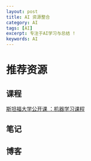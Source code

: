 ```yaml
---
layout: post
title: AI 资源整合
category: AI
tags: [AI]
excerpt: 专注于AI学习与总结 !
keywords: AI
---
```



# 推荐资源
## 课程
[斯坦福大学公开课 ：机器学习课程](http://open.163.com/special/opencourse/machinelearning.html)

## 笔记

## 博客



